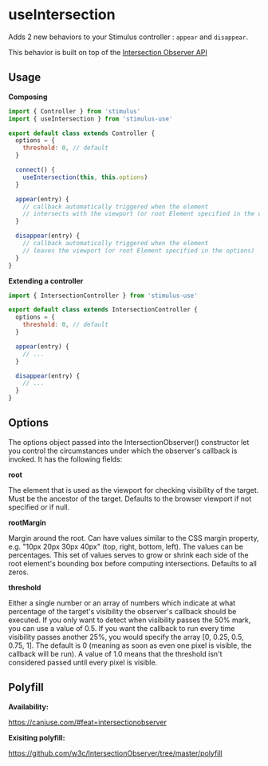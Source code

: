 # useIntersection

Adds 2 new behaviors to your Stimulus controller : `appear` and `disappear`.

This behavior is built on top of the [Intersection Observer API](https://developer.mozilla.org/en-US/docs/Web/API/Intersection_Observer_API)


## Usage

**Composing**

```js
import { Controller } from 'stimulus'
import { useIntersection } from 'stimulus-use'

export default class extends Controller {
  options = {
    threshold: 0, // default
  }

  connect() {
    useIntersection(this, this.options)
  }

  appear(entry) {
    // callback automatically triggered when the element
    // intersects with the viewport (or root Element specified in the options)
  }

  disappear(entry) {
    // callback automatically triggered when the element
    // leaves the viewport (or root Element specified in the options)
  }
}
```

**Extending a controller**

```js
import { IntersectionController } from 'stimulus-use'

export default class extends IntersectionController {
  options = {
    threshold: 0, // default
  }

  appear(entry) {
    // ...
  }

  disappear(entry) {
    // ...
  }
}
```

## Options

The options object passed into the IntersectionObserver() constructor let you control the circumstances under which the observer's callback is invoked. It has the following fields:

**root**

The element that is used as the viewport for checking visibility of the target. Must be the ancestor of the target. Defaults to the browser viewport if not specified or if null.

**rootMargin**

Margin around the root. Can have values similar to the CSS margin property, e.g. "10px 20px 30px 40px" (top, right, bottom, left). The values can be percentages. This set of values serves to grow or shrink each side of the root element's bounding box before computing intersections. Defaults to all zeros.

**threshold**

Either a single number or an array of numbers which indicate at what percentage of the target's visibility the observer's callback should be executed. If you only want to detect when visibility passes the 50% mark, you can use a value of 0.5. If you want the callback to run every time visibility passes another 25%, you would specify the array [0, 0.25, 0.5, 0.75, 1]. The default is 0 (meaning as soon as even one pixel is visible, the callback will be run). A value of 1.0 means that the threshold isn't considered passed until every pixel is visible.


## Polyfill

**Availability:**

https://caniuse.com/#feat=intersectionobserver

**Exisiting polyfill:**

https://github.com/w3c/IntersectionObserver/tree/master/polyfill